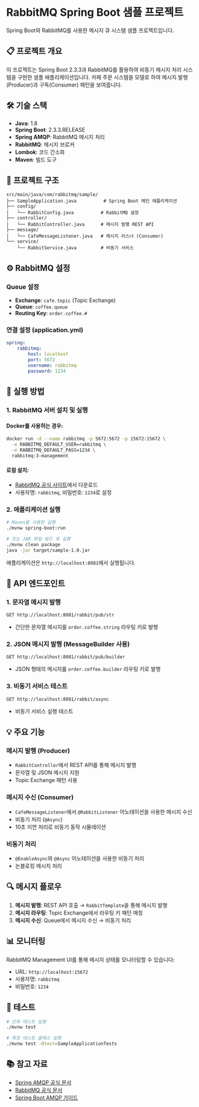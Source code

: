 # RabbitMQ Spring Boot 샘플 프로젝트

Spring Boot와 RabbitMQ를 사용한 메시지 큐 시스템 샘플 프로젝트입니다.

## 📋 프로젝트 개요

이 프로젝트는 Spring Boot 2.3.3과 RabbitMQ를 활용하여 비동기 메시지 처리 시스템을 구현한 샘플 애플리케이션입니다. 카페 주문 시스템을 모델로 하여 메시지 발행(Producer)과 구독(Consumer) 패턴을 보여줍니다.

## 🛠 기술 스택

-   **Java**: 1.8
-   **Spring Boot**: 2.3.3.RELEASE
-   **Spring AMQP**: RabbitMQ 메시지 처리
-   **RabbitMQ**: 메시지 브로커
-   **Lombok**: 코드 간소화
-   **Maven**: 빌드 도구

## 📁 프로젝트 구조

```
src/main/java/com/rabbitmq/sample/
├── SampleApplication.java          # Spring Boot 메인 애플리케이션
├── config/
│   └── RabbitConfig.java          # RabbitMQ 설정
├── controller/
│   └── RabbitController.java      # 메시지 발행 REST API
├── message/
│   └── CafeMessageListener.java   # 메시지 리스너 (Consumer)
└── service/
    └── RabbitService.java         # 비동기 서비스
```

## ⚙️ RabbitMQ 설정

### Queue 설정

-   **Exchange**: `cafe.topic` (Topic Exchange)
-   **Queue**: `coffee.queue`
-   **Routing Key**: `order.coffee.#`

### 연결 설정 (application.yml)

```yaml
spring:
    rabbitmq:
        host: localhost
        port: 5672
        username: rabbitmq
        password: 1234
```

## 🚀 실행 방법

### 1. RabbitMQ 서버 설치 및 실행

#### Docker를 사용하는 경우:

```bash
docker run -d --name rabbitmq -p 5672:5672 -p 15672:15672 \
  -e RABBITMQ_DEFAULT_USER=rabbitmq \
  -e RABBITMQ_DEFAULT_PASS=1234 \
  rabbitmq:3-management
```

#### 로컬 설치:

-   [RabbitMQ 공식 사이트](https://www.rabbitmq.com/download.html)에서 다운로드
-   사용자명: `rabbitmq`, 비밀번호: `1234`로 설정

### 2. 애플리케이션 실행

```bash
# Maven을 사용한 실행
./mvnw spring-boot:run

# 또는 JAR 파일 빌드 후 실행
./mvnw clean package
java -jar target/sample-1.0.jar
```

애플리케이션은 `http://localhost:8081`에서 실행됩니다.

## 📡 API 엔드포인트

### 1. 문자열 메시지 발행

```http
GET http://localhost:8081/rabbit/pub/str
```

-   간단한 문자열 메시지를 `order.coffee.string` 라우팅 키로 발행

### 2. JSON 메시지 발행 (MessageBuilder 사용)

```http
GET http://localhost:8081/rabbit/pub/builder
```

-   JSON 형태의 메시지를 `order.coffee.builder` 라우팅 키로 발행

### 3. 비동기 서비스 테스트

```http
GET http://localhost:8081/rabbit/async
```

-   비동기 서비스 실행 테스트

## 💡 주요 기능

### 메시지 발행 (Producer)

-   `RabbitController`에서 REST API를 통해 메시지 발행
-   문자열 및 JSON 메시지 지원
-   Topic Exchange 패턴 사용

### 메시지 수신 (Consumer)

-   `CafeMessageListener`에서 `@RabbitListener` 어노테이션을 사용한 메시지 수신
-   비동기 처리 (`@Async`)
-   10초 지연 처리로 비동기 동작 시뮬레이션

### 비동기 처리

-   `@EnableAsync`와 `@Async` 어노테이션을 사용한 비동기 처리
-   논블로킹 메시지 처리

## 🔍 메시지 플로우

1. **메시지 발행**: REST API 호출 → `RabbitTemplate`을 통해 메시지 발행
2. **메시지 라우팅**: Topic Exchange에서 라우팅 키 패턴 매칭
3. **메시지 수신**: Queue에서 메시지 수신 → 비동기 처리

## 📊 모니터링

RabbitMQ Management UI를 통해 메시지 상태를 모니터링할 수 있습니다:

-   URL: `http://localhost:15672`
-   사용자명: `rabbitmq`
-   비밀번호: `1234`

## 🧪 테스트

```bash
# 단위 테스트 실행
./mvnw test

# 특정 테스트 클래스 실행
./mvnw test -Dtest=SampleApplicationTests
```

## 📚 참고 자료

-   [Spring AMQP 공식 문서](https://docs.spring.io/spring-amqp/docs/current/reference/html/)
-   [RabbitMQ 공식 문서](https://www.rabbitmq.com/documentation.html)
-   [Spring Boot AMQP 가이드](https://spring.io/guides/gs/messaging-rabbitmq/)
